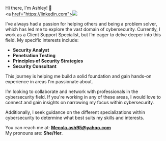 Hi there, I'm Ashley! 👋  
<a [href="https://linkedin.com"><img src="https://img.shields.io/badge/-LinkedIn-0072b1?style=for-the-badge&logo=linkedin&logoColor=white" /></a>](http://linkedin.com/in/ashley-wright-16071b351)

I’ve always had a passion for helping others and being a problem solver, which has led me to explore the vast domain of cybersecurity. Currently, I work as a Client Support Specialist, but I’m eager to delve deeper into this field. My specific interests include:

- **Security Analyst**
- **Penetration Testing**
- **Principles of Security Strategies**
- **Security Consultant**

This journey is helping me build a solid foundation and gain hands-on experience in areas I'm passionate about. 

I’m looking to collaborate and network with professionals in the cybersecurity field. If you're working in any of these areas, I would love to connect and gain insights on narrowing my focus within cybersecurity. 

Additionally, I seek guidance on the different specializations within cybersecurity to determine what best suits my skills and interests. 

You can reach me at: **Mecola.ash95@yahoo.com**  
My pronouns are: **She/Her**. 
